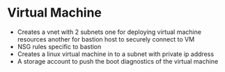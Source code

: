 # Virtual Machine

- Creates a vnet with 2 subnets one for deploying virtual machine resources another for bastion host to securely connect to VM
- NSG rules specific to bastion
- Creates a linux virtual machine in to a subnet with private ip address
- A storage account to push the boot diagnostics of the virtual machine

